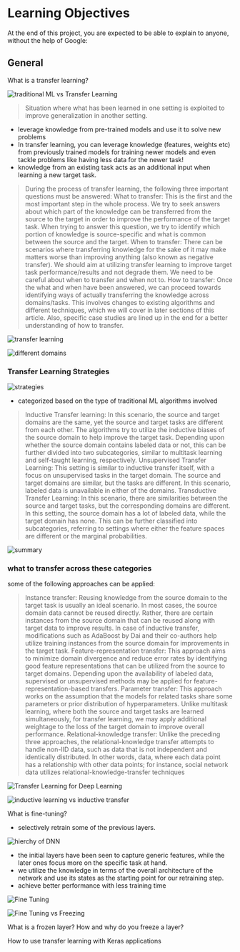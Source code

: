 # Learning Objectives

At the end of this project, you are expected to be able to explain to anyone, without the help of Google:

## General

What is a transfer learning?

![traditional ML vs Transfer Learning](https://miro.medium.com/max/1400/1*9GTEzcO8KxxrfutmtsPs3Q.png)

> Situation where what has been learned in one setting is exploited to improve generalization in another setting.

- leverage knowledge from pre-trained models and use it to solve new problems
-  In transfer learning, you can leverage knowledge (features, weights etc) from previously trained models for training newer models and even tackle problems like having less data for the newer task!
- knowledge from an existing task acts as an additional input when learning a new target task.

> During the process of transfer learning, the following three important questions must be answered:
> What to transfer: This is the first and the most important step in the whole process. We try to seek answers about which part of the knowledge can be transferred from the source to the target in order to improve the performance of the target task. When trying to answer this question, we try to identify which portion of knowledge is source-specific and what is common between the source and the target.
> When to transfer: There can be scenarios where transferring knowledge for the sake of it may make matters worse than improving anything (also known as negative transfer). We should aim at utilizing transfer learning to improve target task performance/results and not degrade them. We need to be careful about when to transfer and when not to.
> How to transfer: Once the what and when have been answered, we can proceed towards identifying ways of actually transferring the knowledge across domains/tasks. This involves changes to existing algorithms and different techniques, which we will cover in later sections of this article. Also, specific case studies are lined up in the end for a better understanding of how to transfer.

![transfer learning](https://ruder.io/content/images/2017/03/transfer_learning_setup.png)

![different domains](https://miro.medium.com/max/1400/1*vE8VO6isG0fSVYzgci3DuQ.png)

### Transfer Learning Strategies

![strategies](https://miro.medium.com/max/1222/1*mEHO0-LifV7MgwXSpY9wyQ.png)

- categorized based on the type of traditional ML algorithms involved

> Inductive Transfer learning: In this scenario, the source and target domains are the same, yet the source and target tasks are different from each other. The algorithms try to utilize the inductive biases of the source domain to help improve the target task. Depending upon whether the source domain contains labeled data or not, this can be further divided into two subcategories, similar to multitask learning and self-taught learning, respectively.
> Unsupervised Transfer Learning: This setting is similar to inductive transfer itself, with a focus on unsupervised tasks in the target domain. The source and target domains are similar, but the tasks are different. In this scenario, labeled data is unavailable in either of the domains.
> Transductive Transfer Learning: In this scenario, there are similarities between the source and target tasks, but the corresponding domains are different. In this setting, the source domain has a lot of labeled data, while the target domain has none. This can be further classified into subcategories, referring to settings where either the feature spaces are different or the marginal probabilities.

![summary](https://miro.medium.com/max/1400/1*ZEJeJS06czdyPwov5EbCuQ.png)

### what to transfer across these categories

some of the following approaches can be applied:

> Instance transfer: Reusing knowledge from the source domain to the target task is usually an ideal scenario. In most cases, the source domain data cannot be reused directly. Rather, there are certain instances from the source domain that can be reused along with target data to improve results. In case of inductive transfer, modifications such as AdaBoost by Dai and their co-authors help utilize training instances from the source domain for improvements in the target task.
> Feature-representation transfer: This approach aims to minimize domain divergence and reduce error rates by identifying good feature representations that can be utilized from the source to target domains. Depending upon the availability of labeled data, supervised or unsupervised methods may be applied for feature-representation-based transfers.
> Parameter transfer: This approach works on the assumption that the models for related tasks share some parameters or prior distribution of hyperparameters. Unlike multitask learning, where both the source and target tasks are learned simultaneously, for transfer learning, we may apply additional weightage to the loss of the target domain to improve overall performance.
> Relational-knowledge transfer: Unlike the preceding three approaches, the relational-knowledge transfer attempts to handle non-IID data, such as data that is not independent and identically distributed. In other words, data, where each data point has a relationship with other data points; for instance, social network data utilizes relational-knowledge-transfer techniques

![Transfer Learning for Deep Learning](https://miro.medium.com/max/1400/1*Ww3AMxZeoiB84GVSRBr4Bw.png)

![inductive learning vs inductive transfer](https://miro.medium.com/max/1210/1*yjBaWnApTg_4Mz1xrHBJZg.png)

What is fine-tuning?

- selectively retrain some of the previous layers.

![hierchy of DNN](https://miro.medium.com/max/1400/1*BBZGHtI_vhDBeqsIbgMj1w.png)

- the initial layers have been seen to capture generic features, while the later ones focus more on the specific task at hand.
- we utilize the knowledge in terms of the overall architecture of the network and use its states as the starting point for our retraining step.
- achieve better performance with less training time

![Fine Tuning](https://miro.medium.com/max/1400/1*Lut6GJXQ6dGhnH9gQJQxgg.png)

![Fine Tuning vs Freezing](https://miro.medium.com/max/1400/1*AUI4rH8_tbb7x4xkBsHu2Q.png)

What is a frozen layer? How and why do you freeze a layer?

How to use transfer learning with Keras applications
